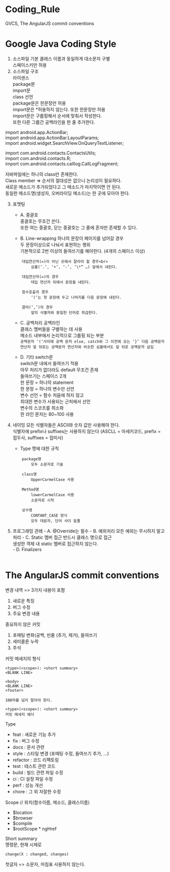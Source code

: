 # Coding_Rule

GVCS, The AngularJS commit conventions

# Google Java Coding Style

1. 소스파일 기본
   클래스 이름과 동일하게 대소문자 구별<br>스페이스키만 허용
2. 소스파일 구조<br>
   라이센스<br>
   package문<br>
   import문<br>
   class 선언<br>
   package문은 한문장만 허용<br>
   import문은 \*허용하지 않는다. 또한 한문장만 허용<br>
   import문은 구룹핑해서 순서에 맞춰서 작성한다.<br>
   또한 다른 그룹간 공백라인을 한 줄 추가한다.<br>

import android.app.ActionBar;<br>
import android.app.ActionBar.LayoutParams;<br>
import android.widget.SearchView.OnQueryTextListener;<br>

import com.android.contacts.ContactsUtils;<br>
import com.android.contacts.R;<br>
import com.android.contacts.calllog.CallLogFragment;<br>

자바파일에는 하나의 class만 존재한다.<br>
Class member => 순서의 절대성은 없으니 논리성이 필요하다.<br>
새로운 메소드가 추가되었다고 그 메소드가 마지막이면 안 된다.<br>
동일한 메소드명(생성자, 오버라이딩 메소드)는 한 곳에 모아야 한다.<br>

3.  포멧팅

    - A. 중괄호<br>
      중괄호는 무조건 쓴다.<br>
      또한 여는 중괄호, 닫는 중괄호는 그 줄에 혼자만 존재할 수 있다.<br>

    - B. Line-wrapping
      하나의 문장이 페이지를 넘어갈 경우<br>
      두 문장이상으로 나눠서 표현하는 행위<br>
      기본적으로 2번 이상의 들여쓰기를 해야한다.
      (4개의 스페이스 이상)<br>

    ```
        대입연산자(=)이 아닌 곳에서 잘라야 할 경우<br>
            심볼(‘.’, ‘+’, ‘-‘, ‘\*” …) 앞에서 내린다.

        대입연산자(=)의 경우
            대입 연산자 뒤에서 문장을 내린다.

        함수호출의 경우
        	‘(‘는 첫 문장에 두고 나머지를 다음 문장에 내린다.

        콤마(‘,’)의 경우
        	앞의 식별자와 동일한 단어로 취급한다.
    ```

    - C. 공백처리
      공백라인<br>
      클래스 멤버들을 구별하는 데 사용<br>
      메소드 내부에서 논리적으로 그룹핑 되는 부분<br>
      `공백문자 ‘(‘사이에 공백 문자 else, catch와 그 이전에 오는 ‘}’ 다음 공백문자 연산자 앞 뒤로는 공백문자 연산자와 비슷한 심볼에서도 앞 뒤로 공백문자 삽입`

    - D. 기타
      switch문<br>
      switch문 내에서 들여쓰기 적용<br>
      아무 처리가 없더라도 default 무조건 존재<br>
      들여쓰기는 스페이스 2개<br>
      한 문장 = 하나의 statement<br>
      한 문장 = 하나의 변수만 선언<br>
      변수 선언 = 함수 처음에 하지 않고<br>
      최대한 변수가 사용되는 근처에서 선언<br>
      변수의 스코프를 최소화<br>
      한 라인 문자는 80~100 사용<br>

4.  네이밍
    모든 식별자들은 ASCII와 숫자 값만 사용해야 한다.<br>
    식별자에 prefix나 suffixes는 사용하지 않는다
    (ASCLL = 아세키코드, prefix = 접두사, suffixes = 접미사)<br>

    - Type 명에 대한 규칙

    ```
        package명
            모두 소문자로 기술

        class명
            UpperCarmelCase 사용

        Method명
            lowerCarmelCase 사용
            소문자로 시작

        상수명
            CONTANT_CASE 방식
            모두 대문자, 단어 사이 밑줄
    ```

5.  프로그래밍 관례 - A. @Override는 필수 - B. 예외처리
    모든 예외는 무시하지 말고 처리 - C. Static 멤버 접근
    반드시 클래스 명으로 접근<br>
    생성한 객체 내 static 멤버로 접근하지 않는다.<br> - D. Finalizers
    <br>
    <br>

# The AngularJS commit conventions

변경 내역 => 3가지 내용이 포함

1. 새로운 특징
2. 버그 수정
3. 주요 변경 내용

중요하지 않은 커밋

1. 포매팅 변화(공백, 빈줄 (추가, 제거), 들여쓰기
2. 세미콜론 누락
3. 주석

커밋 메세지의 형식

```
<type>(<scope>): <short summary>
<BLANK LINE>

<body>
<BLANK LINE>
<footer>

100자를 넘지 말아야 한다.
```

```
<type>(<scope>): <short summary>
커밋 메세지 헤더
```

Type

- feat : 새로운 기능 추가
- fix : 버그 수정
- docs : 문서 관련
- style : 스타일 변경 (포매팅 수정, 들여쓰기 추가, …)
- refactor : 코드 리팩토링
- test : 테스트 관련 코드
- build : 빌드 관련 파일 수정
- ci : CI 설정 파일 수정
- perf : 성능 개선
- chore : 그 외 자잘한 수정

Scope // 위치(함수이름, 메소드, 클래스이름)

- $location
- $browser
- $compile
- $rootScope \* ngHref

Short summary<br>
명령문, 현재 시제로

```
change(X : changed, changes)
```

첫글자 => 소문자, 마침표 사용하지 않는다.
